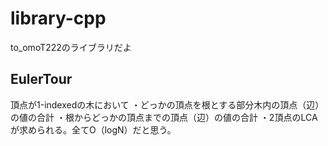 # library-cpp
to_omoT222のライブラリだよ

## EulerTour
頂点が1-indexedの木において
・どっかの頂点を根とする部分木内の頂点（辺）の値の合計
・根からどっかの頂点までの頂点（辺）の値の合計
・2頂点のLCA
が求められる。全てO（logN）だと思う。
